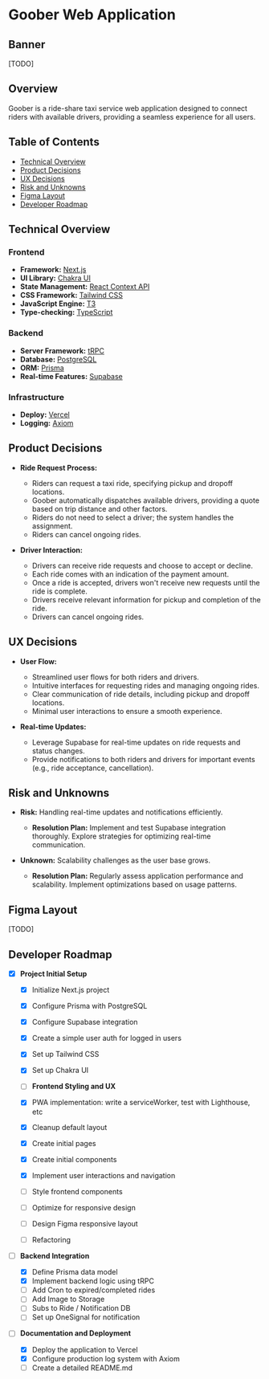 # Goober Web Application

## Banner

[TODO]

## Overview

Goober is a ride-share taxi service web application designed to connect riders with available drivers, providing a seamless experience for all users.

## Table of Contents

- [Technical Overview](#technical-overview)
- [Product Decisions](#product-decisions)
- [UX Decisions](#ux-decisions)
- [Risk and Unknowns](#risk-and-unknowns)
- [Figma Layout](#figma-layout)
- [Developer Roadmap](#developer-roadmap)

## Technical Overview

### Frontend

- **Framework:** [Next.js](https://nextjs.org/)
- **UI Library:** [Chakra UI](https://chakra-ui.com/)
- **State Management:** [React Context API](https://react.dev/reference/react/useContext)
- **CSS Framework:** [Tailwind CSS](https://tailwindcss.com/)
- **JavaScript Engine:** [T3](https://create.t3.gg/)
- **Type-checking:** [TypeScript](https://www.typescriptlang.org/)

### Backend

- **Server Framework:** [tRPC](https://trpc.io/)
- **Database:** [PostgreSQL](https://www.postgresql.org/)
- **ORM:** [Prisma](https://www.prisma.io/)
- **Real-time Features:** [Supabase](https://supabase.com/)

### Infrastructure

- **Deploy:** [Vercel](https://vercel.com/)
- **Logging:** [Axiom](https://axiom.co/)

## Product Decisions

- **Ride Request Process:**

  - Riders can request a taxi ride, specifying pickup and dropoff locations.
  - Goober automatically dispatches available drivers, providing a quote based on trip distance and other factors.
  - Riders do not need to select a driver; the system handles the assignment.
  - Riders can cancel ongoing rides.

- **Driver Interaction:**
  - Drivers can receive ride requests and choose to accept or decline.
  - Each ride comes with an indication of the payment amount.
  - Once a ride is accepted, drivers won't receive new requests until the ride is complete.
  - Drivers receive relevant information for pickup and completion of the ride.
  - Drivers can cancel ongoing rides.

## UX Decisions

- **User Flow:**

  - Streamlined user flows for both riders and drivers.
  - Intuitive interfaces for requesting rides and managing ongoing rides.
  - Clear communication of ride details, including pickup and dropoff locations.
  - Minimal user interactions to ensure a smooth experience.

- **Real-time Updates:**
  - Leverage Supabase for real-time updates on ride requests and status changes.
  - Provide notifications to both riders and drivers for important events (e.g., ride acceptance, cancellation).

## Risk and Unknowns

- **Risk:** Handling real-time updates and notifications efficiently.

  - **Resolution Plan:** Implement and test Supabase integration thoroughly. Explore strategies for optimizing real-time communication.

- **Unknown:** Scalability challenges as the user base grows.
  - **Resolution Plan:** Regularly assess application performance and scalability. Implement optimizations based on usage patterns.

## Figma Layout

[TODO]

## Developer Roadmap

- [x] **Project Initial Setup**

  - [x] Initialize Next.js project
  - [x] Configure Prisma with PostgreSQL
  - [x] Configure Supabase integration
  - [x] Create a simple user auth for logged in users
  - [x] Set up Tailwind CSS
  - [x] Set up Chakra UI

  - [ ] **Frontend Styling and UX**

  - [x] PWA implementation: write a serviceWorker, test with Lighthouse, etc
  - [x] Cleanup default layout
  - [x] Create initial pages
  - [x] Create initial components
  - [x] Implement user interactions and navigation
  - [ ] Style frontend components
  - [ ] Optimize for responsive design
  - [ ] Design Figma responsive layout
  - [ ] Refactoring

- [ ] **Backend Integration**

  - [x] Define Prisma data model
  - [x] Implement backend logic using tRPC
  - [ ] Add Cron to expired/completed rides
  - [ ] Add Image to Storage
  - [ ] Subs to Ride / Notification DB
  - [ ] Set up OneSignal for notification

- [ ] **Documentation and Deployment**

  - [x] Deploy the application to Vercel
  - [x] Configure production log system with Axiom
  - [ ] Create a detailed README.md
